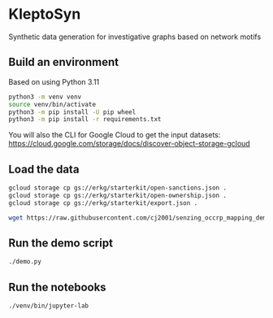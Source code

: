 # KleptoSyn

Synthetic data generation for investigative graphs based on network motifs


## Build an environment

Based on using Python 3.11

```bash
python3 -m venv venv
source venv/bin/activate
python3 -m pip install -U pip wheel
python3 -m pip install -r requirements.txt
```

You will also the CLI for Google Cloud to get the input datasets:
<https://cloud.google.com/storage/docs/discover-object-storage-gcloud>


## Load the data

```bash
gcloud storage cp gs://erkg/starterkit/open-sanctions.json .
gcloud storage cp gs://erkg/starterkit/open-ownership.json .
gcloud storage cp gs://erkg/starterkit/export.json .

wget https://raw.githubusercontent.com/cj2001/senzing_occrp_mapping_demo/refs/heads/main/occrp_17k.csv
```

## Run the demo script

```bash
./demo.py
```


## Run the notebooks

```bash
./venv/bin/jupyter-lab
```
